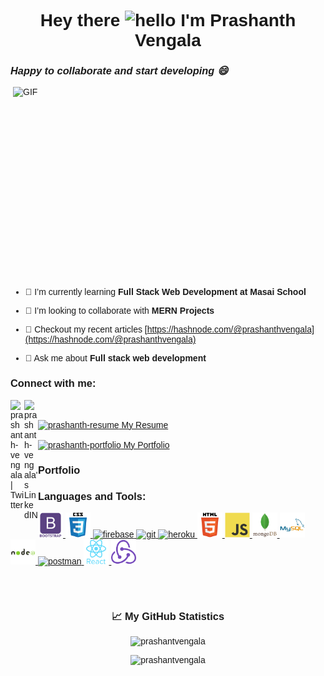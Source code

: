 <div style="font-family:Sans-serif">

<h1 align="center">Hey there <img src="https://media.giphy.com/media/hvRJCLFzcasrR4ia7z/giphy.gif" width="60px" height="80px" alt="hello"/> I'm Prashanth Vengala</h1>

<h3 align="left"><i>Happy to collaborate and start developing 😄</i></h3>
<img align="right" alt="GIF" src="https://github.com/abhisheknaiidu/abhisheknaiidu/blob/master/code.gif?raw=true" width="500" height="320" />

- 🌱 I’m currently learning **Full Stack Web Development at Masai School**

- 👯 I’m looking to collaborate with **MERN Projects**

- 📝 Checkout my recent articles [https://hashnode.com/@prashanthvengala](https://hashnode.com/@prashanthvengala)

- 💬 Ask me about **Full stack web development**

<h3 align="left">Connect with me:</h3>
<p align="left">
<a href="https://twitter.com/PRASHANTHVENGA8">
  <img align="left" alt="prashanth-vengala  | Twitter" width="22px" src="https://raw.githubusercontent.com/peterthehan/peterthehan/master/assets/twitter.svg" />
</a>
<a href="https://www.linkedin.com/in/prashanth-vengala-649b351b2/">
  <img align="left" alt="prashanth-vengala's LinkedIN" width="22px" src="https://raw.githubusercontent.com/peterthehan/peterthehan/master/assets/linkedin.svg" />
</a>
</p>
<br/>
<br/>

<a href="https://drive.google.com/file/d/16lm7JWzvna56OI4HO1apcM0VIJD2Blxp/view?usp=sharing">
<img alt="prashanth-resume" src="https://cdn.iconscout.com/icon/free/png-256/resume-1956282-1650445.png" width="50px" height="50px"/>
	My Resume
</a>
<br/>
<br/>
<a href="https://prashanth-portfolio.netlify.app">
<img alt="prashanth-portfolio" src="https://cdn.iconscout.com/icon/premium/png-256-thumb/portfolio-285-692609.png" width="40px" height="50px"/>
	My Portfolio
</a>
<h3 align="left">Portfolio</h3>

<h3 align="left">Languages and Tools:</h3>
<p align="left"> <a href="https://getbootstrap.com" target="_blank"> <img src="https://raw.githubusercontent.com/devicons/devicon/master/icons/bootstrap/bootstrap-plain-wordmark.svg" alt="bootstrap" width="40" height="40"/> </a> <a href="https://www.w3schools.com/css/" target="_blank"> <img src="https://raw.githubusercontent.com/devicons/devicon/master/icons/css3/css3-original-wordmark.svg" alt="css3" width="40" height="40"/> </a> <a href="https://firebase.google.com/" target="_blank"> <img src="https://www.vectorlogo.zone/logos/firebase/firebase-icon.svg" alt="firebase" width="40" height="40"/> </a> <a href="https://git-scm.com/" target="_blank"> <img src="https://www.vectorlogo.zone/logos/git-scm/git-scm-icon.svg" alt="git" width="40" height="40"/> </a> <a href="https://heroku.com" target="_blank"> <img src="https://www.vectorlogo.zone/logos/heroku/heroku-icon.svg" alt="heroku" width="40" height="40"/> </a> <a href="https://www.w3.org/html/" target="_blank"> <img src="https://raw.githubusercontent.com/devicons/devicon/master/icons/html5/html5-original-wordmark.svg" alt="html5" width="40" height="40"/> </a> <a href="https://developer.mozilla.org/en-US/docs/Web/JavaScript" target="_blank"> <img src="https://raw.githubusercontent.com/devicons/devicon/master/icons/javascript/javascript-original.svg" alt="javascript" width="40" height="40"/> </a> <a href="https://www.mongodb.com/" target="_blank"> <img src="https://raw.githubusercontent.com/devicons/devicon/master/icons/mongodb/mongodb-original-wordmark.svg" alt="mongodb" width="40" height="40"/> </a> <a href="https://www.mysql.com/" target="_blank"> <img src="https://raw.githubusercontent.com/devicons/devicon/master/icons/mysql/mysql-original-wordmark.svg" alt="mysql" width="40" height="40"/> </a> <a href="https://nodejs.org" target="_blank"> <img src="https://raw.githubusercontent.com/devicons/devicon/master/icons/nodejs/nodejs-original-wordmark.svg" alt="nodejs" width="40" height="40"/> </a> <a href="https://postman.com" target="_blank"> <img src="https://www.vectorlogo.zone/logos/getpostman/getpostman-icon.svg" alt="postman" width="40" height="40"/> </a> <a href="https://reactjs.org/" target="_blank"> <img src="https://raw.githubusercontent.com/devicons/devicon/master/icons/react/react-original-wordmark.svg" alt="react" width="40" height="40"/> </a> <a href="https://redux.js.org" target="_blank"> <img src="https://raw.githubusercontent.com/devicons/devicon/master/icons/redux/redux-original.svg" alt="redux" width="40" height="40"/> </a> </p>

<br/>
<br/>

<h3 align="center">📈 My GitHub Statistics</h3>

<p align="center"> <img src="https://github-readme-stats.vercel.app/api?username=prashantvengala&show_icons=true&theme=gotham" alt="prashantvengala" />

<p align="center"><img  src="https://github-readme-streak-stats.herokuapp.com/?user=prashantvengala&theme=algolia" alt="prashantvengala" /></p>

</div>
